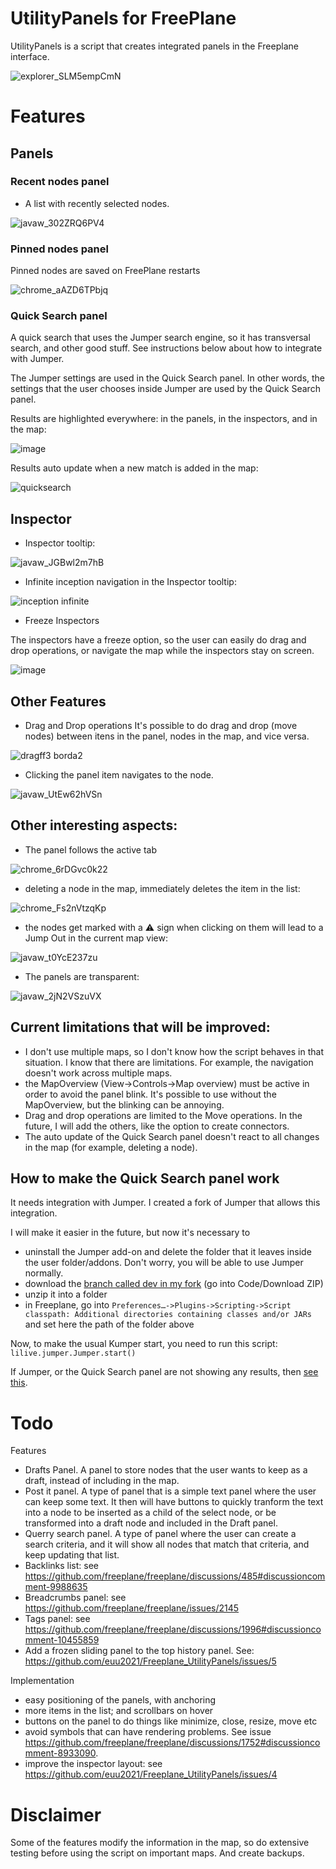 


# UtilityPanels for FreePlane
UtilityPanels is a script that creates integrated panels in the Freeplane interface.

![explorer_SLM5empCmN](https://github.com/euu2021/Freeplane_UtilityPanels/assets/77707706/6b102950-96c3-4ac6-93de-09d66a2ff058)


# Features

## Panels

### Recent nodes panel

- A list with recently selected nodes.
  
![javaw_302ZRQ6PV4](https://github.com/euu2021/Freeplane_UtilityPanels/assets/77707706/ab9062e7-b0e3-4f36-b85d-1395ee6fdb6b)


### Pinned nodes panel

Pinned nodes are saved on FreePlane restarts
  
![chrome_aAZD6TPbjq](https://github.com/euu2021/Freeplane_UtilityPanels/assets/77707706/c35baba5-7a97-49d4-b938-acd88ce61cae)

### Quick Search panel

A quick search that uses the Jumper search engine, so it has transversal search, and other good stuff. See instructions below about how to integrate with Jumper.

The Jumper settings are used in the Quick Search panel. In other words, the settings that the user chooses inside Jumper are used by the Quick Search panel.

Results are highlighted everywhere: in the panels, in the inspectors, and in the map:

![image](https://github.com/euu2021/Freeplane_UtilityPanels/assets/77707706/00766e42-84a9-4acf-bdaf-4f85b7ac63c8)

Results auto update when a new match is added in the map:

![quicksearch](https://github.com/euu2021/Freeplane_UtilityPanels/assets/77707706/8f2ad54c-c116-4d46-802b-f02a7e693a0a)


## Inspector

- Inspector tooltip:

![javaw_JGBwl2m7hB](https://github.com/euu2021/Freeplane_UtilityPanels/assets/77707706/97cac151-1934-45b1-80f4-364a84a2d5f4)

- Infinite inception navigation in the Inspector tooltip:

![inception infinite](https://github.com/euu2021/Freeplane_UtilityPanels/assets/77707706/49e4e946-6ddc-432d-90ce-2f7276d43ced)


- Freeze Inspectors

The inspectors have a freeze option, so the user can easily do drag and drop operations, or navigate the map while the inspectors stay on screen.

![image](https://github.com/euu2021/Freeplane_UtilityPanels/assets/77707706/fc562dfd-f313-4eaf-8cde-ccd253947324)


## Other Features

- Drag and Drop operations
It's possible to do drag and drop (move nodes) between itens in the panel, nodes in the map, and vice versa.

![dragff3 borda2](https://github.com/euu2021/Freeplane_UtilityPanels/assets/77707706/e284b3d5-5662-4826-8a49-d37b323578d7)

- Clicking the panel item navigates to the node.

![javaw_UtEw62hVSn](https://github.com/euu2021/Freeplane_UtilityPanels/assets/77707706/ed551399-268f-47bd-a8b8-81703f954db4)





## Other interesting aspects:

- The panel follows the active tab

![chrome_6rDGvc0k22](https://github.com/euu2021/Freeplane_UtilityPanels/assets/77707706/5f95de56-da52-4847-9506-ad2004f3c5e5)

- deleting a node in the map, immediately deletes the item in the list:

 ![chrome_Fs2nVtzqKp](https://github.com/euu2021/Freeplane_UtilityPanels/assets/77707706/a642a622-71f4-41c7-bb65-fff36764d095)

 - the nodes get marked with a ⚠️ sign when clicking on them will lead to a Jump Out in the current map view:

![javaw_t0YcE237zu](https://github.com/euu2021/Freeplane_UtilityPanels/assets/77707706/ac451cbb-ac9a-4034-a45f-b462922a8d5f)

- The panels are transparent:

![javaw_2jN2VSzuVX](https://github.com/euu2021/Freeplane_UtilityPanels/assets/77707706/b794fe6b-8fa7-4b25-99f6-d2a2e7b19073)




## Current limitations that will be improved:
- I don't use multiple maps, so I don't know  how the script behaves in that situation. I know that there are limitations. For example, the navigation doesn't work across multiple maps. 
- the MapOverview (View->Controls->Map overview) must be active in order to avoid the panel blink. It's possible to use without the MapOverview, but the blinking can be annoying.
- Drag and drop operations are limited to the Move operations. In the future, I will add the others, like the option to create connectors.
- The auto update of the Quick Search panel doesn't react to all changes in the map (for example, deleting a node).


## How to make the Quick Search panel work

It needs integration with Jumper. I created a fork of Jumper that allows this integration. 

I will make it easier in the future, but now it's necessary to 
- uninstall the Jumper add-on and delete the folder that it leaves inside the user folder/addons. Don't worry, you will be able to use Jumper normally.
- download the [branch called dev in my fork](https://github.com/euu2021/Freeplane-Jumper/tree/dev) (go into Code/Download ZIP)
- unzip it into a folder
- in Freeplane, go into `Preferences…->Plugins->Scripting->Script classpath: Additional directories containing classes and/or JARs` and set here the path of the folder above

Now, to make the usual Kumper start, you need to run this script: `lilive.jumper.Jumper.start()`

If Jumper, or the Quick Search panel are not showing any results, then [see this](https://github.com/freeplane/freeplane/discussions/1770).

# Todo

Features
- Drafts Panel. A panel to store nodes that the user wants to keep as a draft, instead of including in the map.
- Post it panel. A type of panel that is a simple text panel where the user can keep some text. It then will have buttons to quickly tranform the text into a node to be inserted as a child of the select node, or be transformed into a draft node and included in the Draft panel.
- Querry search panel. A type of panel where the user can create a search criteria, and it will show all nodes that match that criteria, and keep updating that list.
- Backlinks list: see https://github.com/freeplane/freeplane/discussions/485#discussioncomment-9988635
- Breadcrumbs panel: see https://github.com/freeplane/freeplane/issues/2145
- Tags panel: see https://github.com/freeplane/freeplane/discussions/1996#discussioncomment-10455859
- Add a frozen sliding panel to the top history panel. See: https://github.com/euu2021/Freeplane_UtilityPanels/issues/5

Implementation
- easy positioning of the panels, with anchoring
- more items in the list; and scrollbars on hover
- buttons on the panel to do things like minimize, close, resize, move etc
- avoid symbols that can have rendering problems. See issue https://github.com/freeplane/freeplane/discussions/1752#discussioncomment-8933090.
- improve the inspector layout: see https://github.com/euu2021/Freeplane_UtilityPanels/issues/4

# Disclaimer

Some of the features modify the information in the map, so do extensive testing before using the script on important maps. And create backups.
